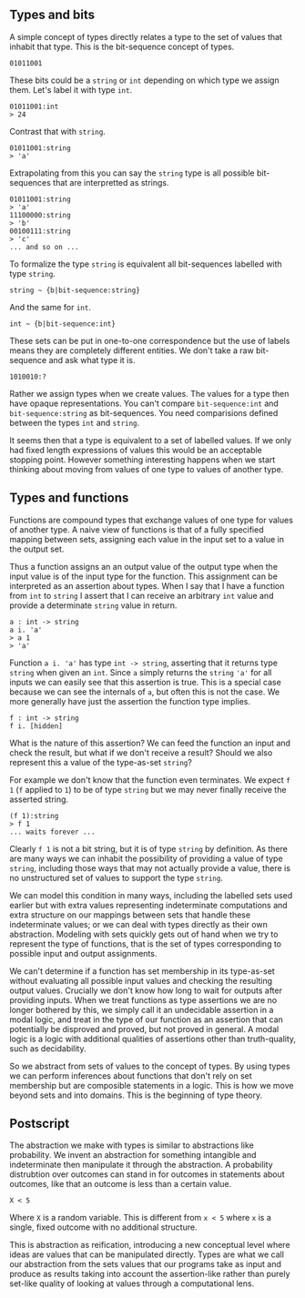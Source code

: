 ## Types and bits

A simple concept of types directly relates a type to the set of values that inhabit that type.
This is the bit-sequence concept of types.

```
01011001
```

These bits could be a `string` or `int` depending on which type we assign them. Let's label it with type `int`.

```
01011001:int
> 24
```

Contrast that with `string`.

```
01011001:string
> 'a'
```

Extrapolating from this you can say the `string` type is all possible bit-sequences that are interpretted as strings.

```
01011001:string
> 'a'
11100000:string
> 'b'
00100111:string
> 'c'
... and so on ...
```

To formalize the type `string` is equivalent all bit-sequences labelled with type `string`.

```
string ~ {b|bit-sequence:string}
```

And the same for `int`.

```
int ~ {b|bit-sequence:int}
```

These sets can be put in one-to-one correspondence but the use of labels means they are completely different entities. We don't take a raw bit-sequence and ask what type it is.

```
1010010:?
```

Rather we assign types when we create values. The values for a type then have opaque representations. You can't compare `bit-sequence:int` and `bit-sequence:string` as bit-sequences. You need comparisions defined between the types `int` and `string`.

It seems then that a type is equivalent to a set of labelled values. If we only had fixed length expressions of values
this would be an acceptable stopping point. However something interesting happens when we start thinking about moving from values of one type to values of another type.

## Types and functions

Functions are compound types that exchange values of one type for values of another type. A naive view of functions is that of a fully specified mapping between sets, assigning each value in the input set to a value in the output set.

Thus a function assigns an an output value of the output type when the input value is of the input type for the function. This assignment can be interpreted as an assertion about types. When I say that I have a function from `int` to `string`
I assert that I can receive an arbitrary `int` value and provide a determinate `string` value in return.

```
a : int -> string
a i. 'a'
> a 1
> 'a'
```

Function `a i. 'a'` has type `int -> string`, asserting that it returns type `string` when given an `int`. Since `a` simply returns the `string` `'a'` for all inputs we can easily see that this assertion is true.
This is a special case because we can see the internals of `a`, but often this is not the case. We more generally have just the assertion the function type implies.

```
f : int -> string
f i. [hidden]
```

What is the nature of this assertion? We can feed the function an input and check the result, but what if we don't receive a result? Should we also represent this a value of the type-as-set `string`?

For example we don't know that the function even terminates. We expect `f 1` (`f` applied to `1`) to be of type `string` but we may never finally receive the
asserted string.

```
(f 1):string
> f 1
... waits forever ...
```

Clearly `f 1` is not a bit string, but it is of type `string` by definition. As there are many ways we can inhabit the possibility of providing a value of type `string`, including those ways that may not actually provide a value, there is no unstructured set of values to support the type `string`.

We can model this condition in many ways, including the labelled sets used earlier but with extra values representing indeterminate computations and extra structure on our mappings between sets that handle these indeterminate values; or we can deal with types directly as their own abstraction. Modeling with sets quickly gets out of hand when we try to represent the type of functions, that is the set of types corresponding to possible input and output assignments. 

We can't determine if a function has set membership in its type-as-set without evaluating all possible input values and checking the resulting output values. Crucially we don't know how long to wait for outputs after providing inputs. When we treat functions as type assertions we are no longer bothered by this, we simply call it an undecidable assertion in a modal logic, and treat in the type of our function as an assertion that can potentially be disproved and proved, but not proved in general. A modal logic is a logic with additional qualities of assertions other than truth-quality, such as decidability.

So we abstract from sets of values to the concept of types. By using types we can perform inferences about functions that don't rely on set membership but are composible statements in a logic. This is how we move beyond sets and into domains. This is the beginning of type theory.

## Postscript

The abstraction we make with types is similar to abstractions like probability. We invent an abstraction for something intangible and indeterminate then manipulate it through the abstraction. A probability distrubtion over outcomes can stand in for outcomes in statements about outcomes, like that an outcome is less than a certain value.

```
X < 5
```

Where `X` is a random variable. This is different from `x < 5` where `x` is a single, fixed outcome with no additional structure.

This is abstraction as reification, introducing a new conceptual level where ideas are values that can be manipulated directly. Types are what we call our abstraction from the sets values that our programs take as input and produce as results taking into account the assertion-like rather than purely set-like quality of looking at values through a computational lens.
